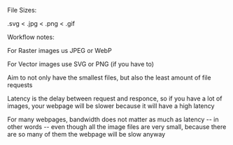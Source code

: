 File Sizes:


.svg < .jpg < .png < .gif



Workflow notes:


For Raster images us JPEG or WebP

For Vector images use SVG or PNG (if you have to)

Aim to not only have the smallest files, but also the least amount of file requests

Latency is the delay between request and responce, so if you have a lot of images, your webpage will be slower because it will have a high latency

For many webpages, bandwidth does not matter as much as latency -- in other words -- even though all the image files are very small, because there are so many of them the webpage will be slow anyway